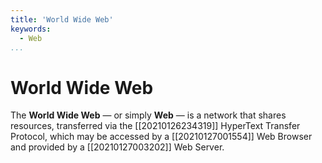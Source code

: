```yaml
---
title: 'World Wide Web'
keywords:
  - Web
...
```


# World Wide Web
The **World Wide Web** — or simply **Web** — is a network that shares resources, transferred via the [[20210126234319]] HyperText Transfer Protocol, which may be accessed by a [[20210127001554]] Web Browser and provided by a [[20210127003202]] Web Server.